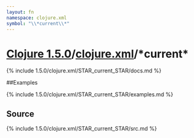 ```yaml
---
layout: fn
namespace: clojure.xml
symbol: "\\*current\\*"
---
```


# [Clojure 1.5.0](../../)/[clojure.xml](../)/\*current\*

{% include 1.5.0/clojure.xml/STAR_current_STAR/docs.md %}

##Examples

{% include 1.5.0/clojure.xml/STAR_current_STAR/examples.md %}
## Source
{% include 1.5.0/clojure.xml/STAR_current_STAR/src.md %}

